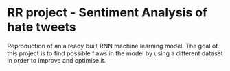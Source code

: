 # RR project - Sentiment Analysis of hate tweets
Reproduction of an already built RNN machine learning model. The goal of this project is to find possible flaws in the model by using a different dataset in order to improve and optimise it.

